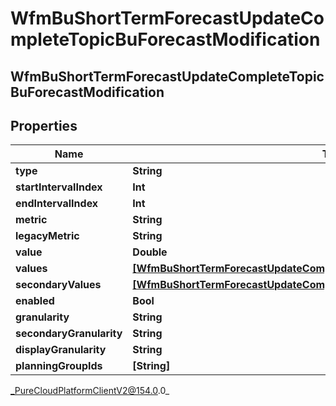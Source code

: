 # WfmBuShortTermForecastUpdateCompleteTopicBuForecastModification

## WfmBuShortTermForecastUpdateCompleteTopicBuForecastModification

## Properties

|Name | Type | Description | Notes|
|------------ | ------------- | ------------- | -------------|
| **type** | **String** |  | [optional] |
| **startIntervalIndex** | **Int** |  | [optional] |
| **endIntervalIndex** | **Int** |  | [optional] |
| **metric** | **String** |  | [optional] |
| **legacyMetric** | **String** |  | [optional] |
| **value** | **Double** |  | [optional] |
| **values** | [**[WfmBuShortTermForecastUpdateCompleteTopicModificationIntervalOffsetValue]**](WfmBuShortTermForecastUpdateCompleteTopicModificationIntervalOffsetValue) |  | [optional] |
| **secondaryValues** | [**[WfmBuShortTermForecastUpdateCompleteTopicModificationIntervalOffsetValue]**](WfmBuShortTermForecastUpdateCompleteTopicModificationIntervalOffsetValue) |  | [optional] |
| **enabled** | **Bool** |  | [optional] |
| **granularity** | **String** |  | [optional] |
| **secondaryGranularity** | **String** |  | [optional] |
| **displayGranularity** | **String** |  | [optional] |
| **planningGroupIds** | **[String]** |  | [optional] |



_PureCloudPlatformClientV2@154.0.0_
